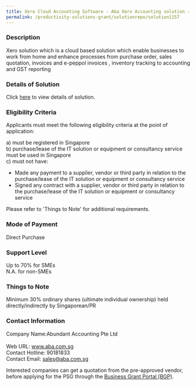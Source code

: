 ```yaml
---
title: Xero Cloud Accounting Software - Aba Xero Accounting solution - Starter
permalink: /productivity-solutions-grant/solutionrepo/solution1157
---
```


### Description

Xero solution which is a cloud based solution which enable businesses to work from home and enhance processes from purchase order, sales quotation, invoices and e-peppol invoices , inventory tracking to accounting and GST reporting

### Details of Solution

Click <a href='https://www.gobusiness.gov.sg/images/psg/Desensitised_Abundant_Accounting_20200324_Annex_3_Part_1.pdf' target='_blank' rel='noopener'>here</a> to view details of solution.

### Eligibility Criteria

Applicants must meet the following eligibility criteria at the point of application:

a) must be registered in Singapore <br>
b) purchase/lease of the IT solution or equipment or consultancy service must be used in Singapore <br>
c) must not have:
- Made any payment to a supplier, vendor or third party in relation to the purchase/lease of the IT solution or equipment or consultancy service
- Signed any contract with a supplier, vendor or third party in relation to the purchase/lease of the IT solution or equipment or consultancy service

Please refer to 'Things to Note' for additional requirements.

### Mode of Payment
Direct Purchase

### Support Level
Up to 70% for SMEs <br>
N.A. for non-SMEs

### Things to Note
 Minimum 30% ordinary shares (ultimate individual ownership) held directly/indirectly by Singaporean/PR

### Contact Information
Company Name:Abundant Accounting Pte Ltd  <br>Web URL: www.aba.com.sg <br>Contact Hotline: 90181833 <br>Contact Email: sales@aba.com.sg <br>

Interested companies can get a quotation from the pre-approved vendor, before applying for the PSG through the <a target='_blank' rel='noopener' href='https://www.businessgrants.gov.sg/'>Business Grant Portal (BGP)</a>.
